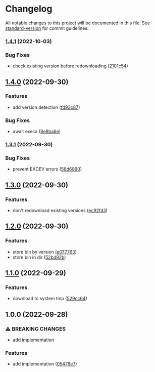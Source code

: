 # Changelog

All notable changes to this project will be documented in this file. See [standard-version](https://github.com/conventional-changelog/standard-version) for commit guidelines.

### [1.4.1](https://github.com/CrowdStrike/microsoft-edgedriver/compare/v1.4.0...v1.4.1) (2022-10-03)


### Bug Fixes

* check existing version before redownloading ([2101c54](https://github.com/CrowdStrike/microsoft-edgedriver/commit/2101c54ffa73be6390d0e3be276126b5afb8efa9))

## [1.4.0](https://github.com/CrowdStrike/microsoft-edgedriver/compare/v1.3.1...v1.4.0) (2022-09-30)


### Features

* add version detection ([fd93c87](https://github.com/CrowdStrike/microsoft-edgedriver/commit/fd93c8708c9753d33400097f21e50a5338b45798))


### Bug Fixes

* await execa ([8e8ba6e](https://github.com/CrowdStrike/microsoft-edgedriver/commit/8e8ba6e71205d1743f0b0847a447ef34ea090893))

### [1.3.1](https://github.com/CrowdStrike/microsoft-edgedriver/compare/v1.3.0...v1.3.1) (2022-09-30)


### Bug Fixes

* prevent EXDEV errors ([56d6990](https://github.com/CrowdStrike/microsoft-edgedriver/commit/56d69908c1cf07844fbf87332866df74f94f5c7d))

## [1.3.0](https://github.com/CrowdStrike/microsoft-edgedriver/compare/v1.2.0...v1.3.0) (2022-09-30)


### Features

* don't redownload existing versions ([ec92fd3](https://github.com/CrowdStrike/microsoft-edgedriver/commit/ec92fd3610b5065aa8ed6657334b5e975b7932da))

## [1.2.0](https://github.com/CrowdStrike/microsoft-edgedriver/compare/v1.1.0...v1.2.0) (2022-09-30)


### Features

* store bin by version ([e077763](https://github.com/CrowdStrike/microsoft-edgedriver/commit/e0777635bb6a20e9dc31535fc66a70852abbf116))
* store bin in dir ([52bd92b](https://github.com/CrowdStrike/microsoft-edgedriver/commit/52bd92b82ff4f97aecdbe360921402a514129487))

## [1.1.0](https://github.com/CrowdStrike/microsoft-edgedriver/compare/v1.0.0...v1.1.0) (2022-09-29)


### Features

* download to system tmp ([529cc64](https://github.com/CrowdStrike/microsoft-edgedriver/commit/529cc64af5c1967f2e456ccf09c4132eca1fd555))

## 1.0.0 (2022-09-28)


### ⚠ BREAKING CHANGES

* add implementation

### Features

* add implementation ([05478e7](https://github.com/CrowdStrike/microsoft-edgedriver/commit/05478e720b26a20bcc6e89a1f39cf2315cd0a287))
